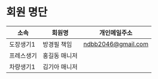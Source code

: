 # 회원 명단

|  소속   |   회원명    |    개인메일주소     |
|--------|-----------|------------------|
|도장생기1 |방경필 책임   |ndbb2046@gmail.com|
|프레스생기 |홍길동 매니저 |                  |
|차량생기1 |김기아 매니저  |                  |






